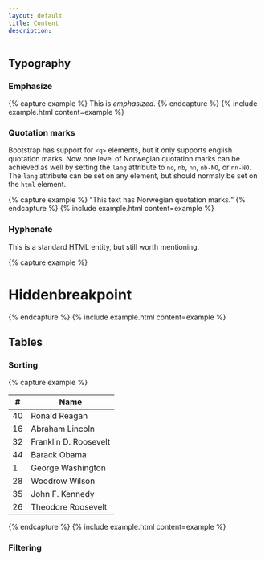 ```yaml
---
layout: default
title: Content
description:
---
```


## Typography

### Emphasize

{% capture example %}
This is <em>emphasized</em>.
{% endcapture %}
{% include example.html content=example %}

### Quotation marks

Bootstrap has support for `<q>` elements, but it only supports english quotation marks. Now one level of Norwegian quotation marks can be achieved as well by setting the `lang` attribute to `no`, `nb`, `nn`, `nb-NO`, or `nn-NO`. The `lang` attribute can be set on any element, but should normaly be set on the `html` element.

{% capture example %}
<q lang="no">This text has Norwegian quotation marks.</q>
{% endcapture %}
{% include example.html content=example %}

### Hyphenate

This is a standard HTML entity, but still worth mentioning.

{% capture example %}
<h1>Hidden&shy;breakpoint</h1>
{% endcapture %}
{% include example.html content=example %}


## Tables

### Sorting

{% capture example %}
<table class="table sortable">
  <thead>
    <tr>
      <th scope="col">#</th>
      <th scope="col">Name</th>
    </tr>
  </thead>
  <tbody>
    <tr>
      <td>40</td>
      <td>Ronald Reagan</td>
    </tr>
    <tr>
      <td>16</td>
      <td>Abraham Lincoln</td>
    </tr>
    <tr>
      <td>32</td>
      <td>Franklin D. Roosevelt</td>
    </tr>
    <tr>
      <td>44</td>
      <td>Barack Obama</td>
    </tr>
    <tr>
      <td>1</td>
      <td>George Washington</td>
    </tr>
    <tr>
      <td>28</td>
      <td>Woodrow Wilson</td>
    </tr>
    <tr>
      <td>35</td>
      <td>John F. Kennedy</td>
    </tr>
    <tr>
      <td>26</td>
      <td>Theodore Roosevelt</td>
    </tr>
  </tbody>
</table>
{% endcapture %}
{% include example.html content=example %}

### Filtering
